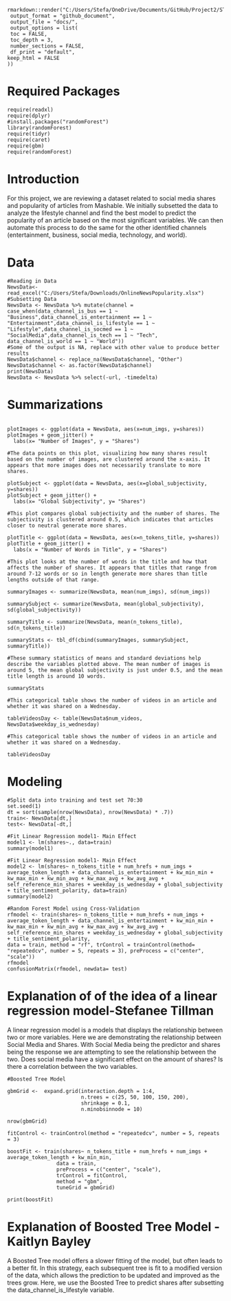 ```{r}
rmarkdown::render("C:/Users/Stefa/OneDrive/Documents/GitHub/Project2/ST558PR2.Rmd",
 output_format = "github_document",
 output_file = "docs/",
 output_options = list(
 toc = FALSE,
 toc_depth = 3,
 number_sections = FALSE,
 df_print = "default",
keep_html = FALSE
))
```

# Required Packages 

```{r, message= FALSE}
require(readxl)
require(dplyr)
#install.packages("randomForest")
library(randomForest)
require(tidyr)
require(caret)
require(gbm)
require(randomForest)
```
# Introduction

For this project, we are reviewing a dataset related to social media shares and popularity of articles from Mashable. We initially subsetted the data to analyze the lifestyle channel and find the best model to predict the popularity of an article based on the most significant variables. We can then automate this process to do the same for the other identified channels (entertainment, business, social media, technology, and world).

# Data

```{r}
#Reading in Data
NewsData<- read_excel("C:/Users/Stefa/Downloads/OnlineNewsPopularity.xlsx")
#Subsetting Data
NewsData <- NewsData %>% mutate(channel = case_when(data_channel_is_bus == 1 ~ "Business",data_channel_is_entertainment == 1 ~ "Entertainment",data_channel_is_lifestyle == 1 ~ "Lifestyle",data_channel_is_socmed == 1 ~ "SocialMedia",data_channel_is_tech == 1 ~ "Tech", data_channel_is_world == 1 ~ "World"))
#Some of the output is NA, replace with other value to produce better results
NewsData$channel <- replace_na(NewsData$channel, "Other")
NewsData$channel <- as.factor(NewsData$channel) 
print(NewsData)
NewsData <- NewsData %>% select(-url, -timedelta)
```

# Summarizations
```{r}

plotImages <- ggplot(data = NewsData, aes(x=num_imgs, y=shares))
plotImages + geom_jitter() +
  labs(x= "Number of Images", y = "Shares")

#The data points on this plot, visualizing how many shares result based on the number of images, are clustered around the x-axis. It appears that more images does not necessarily translate to more shares.

plotSubject <- ggplot(data = NewsData, aes(x=global_subjectivity, y=shares))
plotSubject + geom_jitter() +
  labs(x= "Global Subjectivity", y= "Shares")

#This plot compares global subjectivity and the number of shares. The subjectivity is clustered around 0.5, which indicates that articles closer to neutral generate more shares.

plotTitle <- ggplot(data = NewsData, aes(x=n_tokens_title, y=shares))
plotTitle + geom_jitter() +
  labs(x = "Number of Words in Title", y = "Shares")

#This plot looks at the number of words in the title and how that affects the number of shares. It appears that titles that range from around 7-12 words or so in length generate more shares than title lengths outside of that range.

summaryImages <- summarize(NewsData, mean(num_imgs), sd(num_imgs))

summarySubject <- summarize(NewsData, mean(global_subjectivity), sd(global_subjectivity))

summaryTitle <- summarize(NewsData, mean(n_tokens_title), sd(n_tokens_title))

summaryStats <- tbl_df(cbind(summaryImages, summarySubject, summaryTitle))

#These summary statistics of means and standard deviations help describe the variables plotted above. The mean number of images is around 5, the mean global subjectivity is just under 0.5, and the mean title length is around 10 words. 

summaryStats

#This categorical table shows the number of videos in an article and whether it was shared on a Wednesday. 

tableVideosDay <- table(NewsData$num_videos, NewsData$weekday_is_wednesday)

#This categorical table shows the number of videos in an article and whether it was shared on a Wednesday.

tableVideosDay

```

# Modeling
```{r}
#Split data into training and test set 70:30
set.seed(1)
dt = sort(sample(nrow(NewsData), nrow(NewsData) * .7))
train<- NewsData[dt,]
test<- NewsData[-dt,]
```

```{r}
#Fit Linear Regression model1- Main Effect
model1 <- lm(shares~., data=train)
summary(model1)
```

```{r}
#Fit Linear Regression model1- Main Effect
model2 <- lm(shares~ n_tokens_title + num_hrefs + num_imgs + average_token_length + data_channel_is_entertainment + kw_min_min + kw_max_min + kw_min_avg + kw_max_avg + kw_avg_avg + self_reference_min_shares + weekday_is_wednesday + global_subjectivity + title_sentiment_polarity, data=train)
summary(model2)
```

```{r}
#Random Forest Model using Cross-Validation
rfmodel <- train(shares~ n_tokens_title + num_hrefs + num_imgs + average_token_length + data_channel_is_entertainment + kw_min_min + kw_max_min + kw_min_avg + kw_max_avg + kw_avg_avg + self_reference_min_shares + weekday_is_wednesday + global_subjectivity + title_sentiment_polarity, 
data = train, method = "rf", trControl = trainControl(method= "repeatedcv", number = 5, repeats = 3), preProcess = c("center", "scale"))
rfmodel
confusionMatrix(rfmodel, newdata= test)
```

# Explanation of of the idea of a linear regression model-Stefanee Tillman
A linear regression model is a models that displays the relationship between two or more variables. Here we are demonstrating the relationship between Social Media and Shares. With Social Media being the predictor and shares being the response we are attempting to see the relationship between the two. Does social media have a significant effect on the amount of shares? Is there a correlation between the two variables.


```{r}
#Boosted Tree Model

gbmGrid <-  expand.grid(interaction.depth = 1:4,
                        n.trees = c(25, 50, 100, 150, 200),
                        shrinkage = 0.1,
                        n.minobsinnode = 10)

nrow(gbmGrid)

fitControl <- trainControl(method = "repeatedcv", number = 5, repeats = 3)

boostFit <- train(shares~ n_tokens_title + num_hrefs + num_imgs + average_token_length + kw_min_min,
                data = train,
                preProcess = c("center", "scale"),
                trControl = fitControl,
                method = "gbm",
                tuneGrid = gbmGrid)

print(boostFit)
```
# Explanation of Boosted Tree Model - Kaitlyn Bayley
A Boosted Tree model offers a slower fitting of the model, but often leads to a better fit. In this strategy, each subsequent tree is fit to a modified version of the data, which allows the prediction to be updated and improved as the trees grow. Here, we use the Boosted Tree to predict shares after subsetting the data_channel_is_lifestyle variable.

